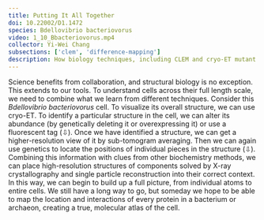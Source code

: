 ```yaml
---
title: Putting It All Together
doi: 10.22002/D1.1472
species: Bdellovibrio bacteriovorus
video: 1_10_Bbacteriovorus.mp4
collector: Yi-Wei Chang
subsections: ['clem', 'difference-mapping']
description: How biology techniques, including CLEM and cryo-ET mutant analysis, can combine to create maps of archaea and bacteria like Bdellovibrio bacteriovorus
---
```


Science benefits from collaboration, and structural biology is no exception. This extends to our tools. To understand cells across their full length scale, we need to combine what we learn from different techniques. Consider this *Bdellovibrio bacteriovorus* cell. To visualize its overall structure, we can use cryo-ET. To identify a particular structure in the cell, we can alter its abundance (by genetically deleting it or overexpressing it) or use a fluorescent tag (⇩). Once we have identified a structure, we can get a higher-resolution view of it by sub-tomogram averaging. Then we can again use genetics to locate the positions of individual pieces in the structure (⇩). Combining this information with clues from other biochemistry methods, we can place high-resolution structures of components solved by X-ray crystallography and single particle reconstruction into their correct context. In this way, we can begin to build up a full picture, from individual atoms to entire cells. We still have a long way to go, but someday we hope to be able to map the location and interactions of every protein in a bacterium or archaeon, creating a true, molecular atlas of the cell.

